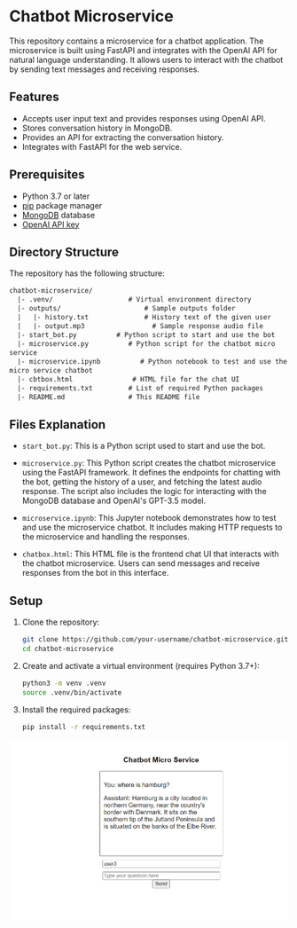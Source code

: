 # Chatbot Microservice

This repository contains a microservice for a chatbot application. The microservice is built using FastAPI and integrates with the OpenAI API for natural language understanding. It allows users to interact with the chatbot by sending text messages and receiving responses.


## Features

- Accepts user input text and provides responses using OpenAI API.
- Stores conversation history in MongoDB.
- Provides an API for extracting the conversation history.
- Integrates with FastAPI for the web service.


## Prerequisites

- Python 3.7 or later
- [pip](https://pip.pypa.io/en/stable/installing/) package manager
- [MongoDB](https://docs.mongodb.com/manual/installation/) database
- [OpenAI API key](https://beta.openai.com/docs/developer-quickstart/your-api-keys)

## Directory Structure

The repository has the following structure:

```
chatbot-microservice/
  |- .venv/                   # Virtual environment directory
  |- outputs/                     # Sample outputs folder
  |   |- history.txt              # History text of the given user
  |   |- output.mp3                 # Sample response audio file
  |- start_bot.py          # Python script to start and use the bot
  |- microservice.py          # Python script for the chatbot micro service
  |- microservice.ipynb          # Python notebook to test and use the micro service chatbot
  |- cbtbox.html               # HTML file for the chat UI
  |- requirements.txt         # List of required Python packages
  |- README.md                # This README file
```
##

## Files Explanation

- `start_bot.py`: This is a Python script used to start and use the bot.
  
- `microservice.py`: This Python script creates the chatbot microservice using the FastAPI framework. It defines the endpoints for chatting with the bot, getting the history of a user, and fetching the latest audio response. The script also includes the logic for interacting with the MongoDB database and OpenAI's GPT-3.5 model.

- `microservice.ipynb`: This Jupyter notebook demonstrates how to test and use the microservice chatbot. It includes making HTTP requests to the microservice and handling the responses.

- `chatbox.html`: This HTML file is the frontend chat UI that interacts with the chatbot microservice. Users can send messages and receive responses from the bot in this interface.


## Setup

1. Clone the repository:

   ```bash
   git clone https://github.com/your-username/chatbot-microservice.git
   cd chatbot-microservice
   ```

2. Create and activate a virtual environment (requires Python 3.7+):

   ```bash
   python3 -m venv .venv
   source .venv/bin/activate
   ```

3. Install the required packages:

   ```bash
   pip install -r requirements.txt
   ```



![Sample UI](UI.PNG)

